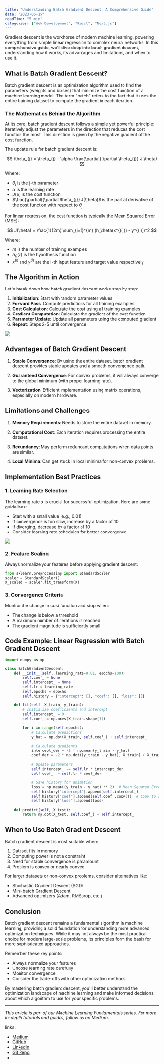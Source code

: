 ```yaml
---
title: "Understanding Batch Gradient Descent: A Comprehensive Guide"
date: "2023-06-15"
readTime: "5 min"
categories: ["Web Development", "React", "Next.js"]
---
```


Gradient descent is the workhorse of modern machine learning, powering everything from simple linear regression to complex neural networks. In this comprehensive guide, we'll dive deep into batch gradient descent, understanding how it works, its advantages and limitations, and when to use it.

## What is Batch Gradient Descent?

Batch gradient descent is an optimization algorithm used to find the parameters (weights and biases) that minimize the cost function of a machine learning model. The term "batch" refers to the fact that it uses the entire training dataset to compute the gradient in each iteration.

### The Mathematics Behind the Algorithm

At its core, batch gradient descent follows a simple yet powerful principle: iteratively adjust the parameters in the direction that reduces the cost function the most. This direction is given by the negative gradient of the cost function.

The update rule for batch gradient descent is:

$$
\theta_{j} = \theta_{j} - \alpha \frac{\partial}{\partial \theta_{j}} J(\theta)
$$

Where:
- $\theta_{j}$ is the j-th parameter
- $\alpha$ is the learning rate
- $J(\theta)$ is the cost function
- $\frac{\partial}{\partial \theta_{j}} J(\theta)$ is the partial derivative of the cost function with respect to $\theta_{j}$

For linear regression, the cost function is typically the Mean Squared Error (MSE):

$$
J(\theta) = \frac{1}{2m} \sum_{i=1}^{m} (h_\theta(x^{(i)}) - y^{(i)})^2
$$

Where:
- $m$ is the number of training examples
- $h_\theta(x)$ is the hypothesis function
- $x^{(i)}$ and $y^{(i)}$ are the i-th input feature and target value respectively

## The Algorithm in Action

Let's break down how batch gradient descent works step by step:

1. **Initialization**: Start with random parameter values
2. **Forward Pass**: Compute predictions for all training examples
3. **Cost Calculation**: Calculate the cost using all training examples
4. **Gradient Computation**: Calculate the gradient of the cost function
5. **Parameter Update**: Update all parameters using the computed gradient
6. **Repeat**: Steps 2-5 until convergence

![](https://raw.github.com/codewithdark-git/ML-Algorithms-From-Scratch/f9d3308c483994b5e219cc3944f2e7139bf70d02/Gradient%20Descent/GD%20from%20Scratch/bgd_pred.gif)

## Advantages of Batch Gradient Descent

1. **Stable Convergence**: By using the entire dataset, batch gradient descent provides stable updates and a smooth convergence path.

2. **Guaranteed Convergence**: For convex problems, it will always converge to the global minimum (with proper learning rate).

3. **Vectorization**: Efficient implementation using matrix operations, especially on modern hardware.

## Limitations and Challenges

1. **Memory Requirements**: Needs to store the entire dataset in memory.

2. **Computational Cost**: Each iteration requires processing the entire dataset.

3. **Redundancy**: May perform redundant computations when data points are similar.

4. **Local Minima**: Can get stuck in local minima for non-convex problems.

## Implementation Best Practices

### 1. Learning Rate Selection

The learning rate $\alpha$ is crucial for successful optimization. Here are some guidelines:

- Start with a small value (e.g., 0.01)
- If convergence is too slow, increase by a factor of 10
- If diverging, decrease by a factor of 10
- Consider learning rate schedules for better convergence

![](https://raw.github.com/codewithdark-git/ML-Algorithms-From-Scratch/f9d3308c483994b5e219cc3944f2e7139bf70d02/Gradient%20Descent/GD%20from%20Scratch/bgd.gif)

### 2. Feature Scaling

Always normalize your features before applying gradient descent:

```python
from sklearn.preprocessing import StandardScaler
scaler = StandardScaler()
X_scaled = scaler.fit_transform(X)
```

### 3. Convergence Criteria

Monitor the change in cost function and stop when:
- The change is below a threshold
- A maximum number of iterations is reached
- The gradient magnitude is sufficiently small

## Code Example: Linear Regression with Batch Gradient Descent

```python
import numpy as np

class BatchGradientDescent:
    def __init__(self, learning_rate=0.01, epochs=100):
        self.coef_ = None
        self.intercept_ = None
        self.lr = learning_rate
        self.epochs = epochs
        self.history = {"intercept": [], "coef": [], "loss": []}
        
    def fit(self, X_train, y_train):
        # Initialize coefficients and intercept
        self.intercept_ = 0
        self.coef_ = np.ones(X_train.shape[1])
        
        for i in range(self.epochs):
            # Calculate predictions
            y_hat = np.dot(X_train, self.coef_) + self.intercept_
            
            # Calculate gradients
            intercept_der = -2 * np.mean(y_train - y_hat)
            coef_der = -2 * np.dot((y_train - y_hat), X_train) / X_train.shape[0]
            
            # Update parameters
            self.intercept_ -= self.lr * intercept_der
            self.coef_ -= self.lr * coef_der
            
            # Save history for animation
            loss = np.mean((y_train - y_hat) ** 2)  # Mean Squared Error
            self.history["intercept"].append(self.intercept_)
            self.history["coef"].append(self.coef_.copy())  # Copy to avoid mutation
            self.history["loss"].append(loss)
    
    def predict(self, X_test):
        return np.dot(X_test, self.coef_) + self.intercept_
```

## When to Use Batch Gradient Descent

Batch gradient descent is most suitable when:

1. Dataset fits in memory
2. Computing power is not a constraint
3. Need for stable convergence is paramount
4. Problem is convex or nearly convex

For larger datasets or non-convex problems, consider alternatives like:
- Stochastic Gradient Descent (SGD)
- Mini-batch Gradient Descent
- Advanced optimizers (Adam, RMSprop, etc.)

## Conclusion

Batch gradient descent remains a fundamental algorithm in machine learning, providing a solid foundation for understanding more advanced optimization techniques. While it may not always be the most practical choice for modern large-scale problems, its principles form the basis for more sophisticated approaches.

Remember these key points:
- Always normalize your features
- Choose learning rate carefully
- Monitor convergence
- Consider the trade-offs with other optimization methods

By mastering batch gradient descent, you'll better understand the optimization landscape of machine learning and make informed decisions about which algorithm to use for your specific problems.

---

*This article is part of our Machine Learning Fundamentals series. For more in-depth tutorials and guides, follow us on Medium.*

links:

- [Medium](https://medium.com/codewithdark)
- [GitHub](https://github.com/codewithdark)
- [LinkedIn](https://www.linkedin.com/in/codewithdark/)
- [Git Repo](https://github.com/codewithdark-git/ML-Algorithms-From-Scratch.git)
- 